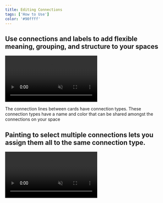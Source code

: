 ```yaml
---
title: Editing Connections
tags: ['How to Use']
color: '#90ffff'
---
```


## Use connections and labels to add flexible meaning, grouping, and structure to your spaces

<video autoplay loop muted playsinline>
  <source src="/assets/posts/assign-connection-type.mp4">
</video>

The connection lines between cards have connection types. These connection types have a name and color that can be shared amongst the connections on your space


## Painting to select multiple connections lets you assign them all to the same connection type.

<video autoplay loop muted playsinline class="wide">
  <source src="https://kinopio-updates.s3.us-east-1.amazonaws.com/paint-select-connections.mp4
">
</video>
